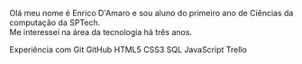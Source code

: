 Olá meu nome é Enrico D'Amaro e sou aluno do primeiro ano de Ciências da computação da SPTech. <br>
Me interessei na área da tecnologia há três anos.

Experiência com Git GitHub HTML5 CSS3 SQL JavaScript Trello
